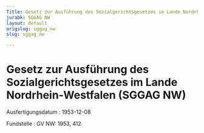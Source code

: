 ```yaml
---
Title: Gesetz zur Ausführung des Sozialgerichtsgesetzes im Lande Nordrhein-Westfalen
jurabk: SGGAG NW
layout: default
origslug: sggag_nw
slug: sggag_nw

---
```


# Gesetz zur Ausführung des Sozialgerichtsgesetzes im Lande Nordrhein-Westfalen (SGGAG NW)

Ausfertigungsdatum
:   1953-12-08

Fundstelle
:   GV NW: 1953, 412

